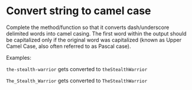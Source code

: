 # Convert string to camel case

Complete the method/function so that it converts dash/underscore delimited words into camel casing. The first word within the output should be capitalized only if the original word was capitalized (known as Upper Camel Case, also often referred to as Pascal case).

Examples:

`the-stealth-warrior` gets converted to `theStealthWarrior`

`The_Stealth_Warrior` gets converted to `TheStealthWarrior`
